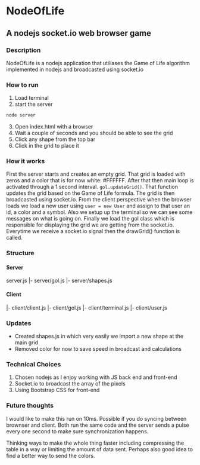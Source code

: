 # NodeOfLife
## A nodejs socket.io web browser game

### Description
NodeOfLife is a nodejs application that utiliases the Game of Life algorithm implemented in nodejs and broadcasted using socket.io

### How to run
1) Load terminal
2) start the server
```js
node server
```
3) Open index.html with a browser
4) Wait a couple of seconds and you should be able to see the grid
5) Click any shape from the top bar
6) Click in the grid to place it

### How it works
First the server starts and creates an empty grid. That grid is loaded with zeros and a color 
that is for now white: #FFFFFF. After that then main loop is activated through a 1 second interval. 
`gol.updateGrid()`. That function updates the grid based on the Game of Life formula.
The grid is then broadcasted using socket.io.
From the client perspective when the browser loads we load a new user using `user = new User` and assign
to that user an id, a color and a symbol. Also we setup up the terminal so we can see some messages
on what is going on. Finally we load the gol class which is responsible for displaying the grid we are 
getting from the socket.io. Everytime we receive a socket.io signal then the drawGrid() function is called.

### Structure
#### Server
server.js
|- server/gol.js
|- server/shapes.js
#### Client
|- client/client.js
|- client/gol.js
|- client/terminal.js
|- client/user.js

### Updates
- Created shapes.js in which very easily we import a new shape at the main grid
- Removed color for now to save speed in broadcast and calculations



### Technical Choices
1) Chosen nodejs as I enjoy working with JS back end and front-end
2) Socket.io to broadcast the array of the pixels
3) Using Bootstrap CSS for front-end

### Future thoughts
I would like to make this run on 10ms. Possible if you do syncing between brownser and client. Both run the same code and the server sends a pulse every one second to make sure synchronization happens.

Thinking ways to make the whole thing faster including compressing the table in a way or limiting the
amount of data sent. Perhaps also good idea to find a better way to send the colors.
